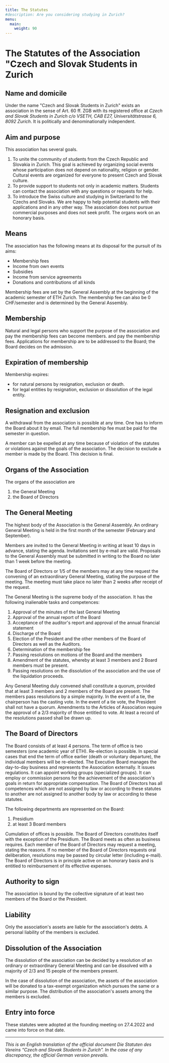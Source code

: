 ```yaml
---
title: The Statutes
#description: Are you considering studying in Zurich?
menu:
  main:
    weight: 90
---
```


# The Statutes of the Association "Czech and Slovak Students in Zurich

## Name and domicile

Under the name "Czech and Slovak Students in Zurich" exists an association in the sense of Art. 60 ff. ZGB with its registered office at *Czech and Slovak Students in Zurich c/o VSETH, CAB E27, Universitätstrasse 6, 8092 Zurich*. It is politically and denominationally independent.

## Aim and purpose

This association has several goals.
1. To unite the community of students from the Czech Republic and Slovakia in Zurich. This goal is achieved by organizing social events whose participation does not depend on nationality, religion or gender. Cultural events are organized for everyone to present Czech and Slovak culture.
2. To provide support to students not only in academic matters. Students can contact the association with any questions or requests for help.
3. To introduce the Swiss culture and studying in Switzerland to the Czechs and Slovaks. We are happy to help potential students with their applications and in any other way.
The association does not pursue commercial purposes and does not seek profit. The organs work on an honorary basis.

## Means

The association has the following means at its disposal for the pursuit of its aims:
- Membership fees
- Income from own events
- Subsidies
- Income from service agreements
- Donations and contributions of all kinds

Membership fees are set by the General Assembly at the beginning of the academic semester of ETH Zurich. The membership fee can also be 0 CHF/semester and is determined by the General Assembly.

## Membership

Natural and legal persons who support the purpose of the association and pay the membership fees can become members.
and pay the membership fees.
Applications for membership are to be addressed to the Board; the Board decides on the admission.

## Expiration of membership

Membership expires:
- for natural persons by resignation, exclusion or death.
- for legal entities by resignation, exclusion or dissolution of the legal entity.

## Resignation and exclusion

A withdrawal from the association is possible at any time. One has to inform the Board about it by email. The full membership fee must be paid for the semester in question.

A member can be expelled at any time because of violation of the statutes or violations
against the goals of the association.
The decision to exclude a member is made by the Board. This decision is final.

## Organs of the Association

The organs of the association are
1. the General Meeting
2. the Board of Directors

## The General Meeting

The highest body of the Association is the General Assembly. An ordinary General Meeting is held in the first month of the semester (February and September).

Members are invited to the General Meeting in writing at least 10 days in advance, stating the agenda. Invitations sent by e-mail are valid.
Proposals to the General Assembly must be submitted in writing to the Board no later than 1 week before the meeting.

The Board of Directors or 1/5 of the members may at any time request the convening of an
extraordinary General Meeting, stating the purpose of the meeting. The
meeting must take place no later than 2 weeks after receipt of the request.

The General Meeting is the supreme body of the association. It has the following
inalienable tasks and competences:
1. Approval of the minutes of the last General Meeting
2. Approval of the annual report of the Board
3. Acceptance of the auditor's report and approval of the annual financial statement
4. Discharge of the Board
5. Election of the President and the other members of the Board of Directors as well as the Auditors.
6. Determination of the membership fee
7. Passing resolutions on motions of the Board and the members
8. Amendment of the statutes, whereby at least 3 members and 2 Board members must be present.
9. Passing resolutions on the dissolution of the association and the use of the liquidation proceeds.

Any General Meeting duly convened shall constitute a quorum,
provided that at least 3 members and 2 members of the Board are present.
The members pass resolutions by a simple majority. In the event of a tie, the chairperson has the casting vote.
In the event of a tie vote, the President shall not have a quorum.
Amendments to the Articles of Association require the approval of a 2/3 majority of those entitled to vote.
At least a record of the resolutions passed shall be drawn up.

## The Board of Directors

The Board consists of at least 4 persons. The term of office is two semesters (one academic year of ETH). Re-election is possible.
In special cases that end the term of office earlier (death or voluntary departure), the individual members will be re-elected.
The Executive Board manages the day-to-day business and represents the Association externally.
It issues regulations. It can appoint working groups (specialized groups). It can employ or commission persons for the achievement of the association's goals in return for appropriate compensation.
The Board of Directors has all competences which are not assigned by law or according to these statutes to another
are not assigned to another body by law or according to these statutes.

The following departments are represented on the Board:
1. Presidium
2. at least 3 Board members

Cumulation of offices is possible. The Board of Directors constitutes itself with the exception of the Presidium.
The Board meets as often as business requires.
Each member of the Board of Directors may request a meeting, stating the reasons.
If no member of the Board of Directors requests oral deliberation, resolutions may be passed by circular letter (including e-mail).
The Board of Directors is in principle active on an honorary basis and is entitled to reimbursement of its effective expenses.

## Authority to sign

The association is bound by the collective signature of at least two members of the Board or the President.

## Liability

Only the association's assets are liable for the association's debts. A personal liability of the members is excluded.

## Dissolution of the Association

The dissolution of the association can be decided by a resolution of an ordinary or extraordinary General Meeting and can be dissolved with a majority of 2/3 and 15 people of the members present.

In the case of dissolution of the association, the assets of the association will be donated to a tax-exempt organization which pursues the same or a similar purpose.
The distribution of the association's assets among the members is excluded.

## Entry into force

These statutes were adopted at the founding meeting on 27.4.2022 and came into force on that date.

---

<span class="text-muted">*This is an English translation of the official document Die Statuten des Vereins “Czech and Slovak Students in Zurich”.
In the case of any discrepancy, the official German version prevails.*</span>

